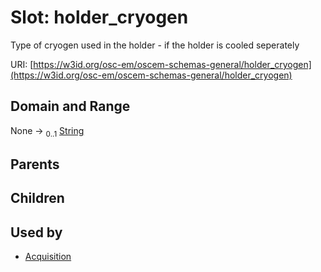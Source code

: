 
# Slot: holder_cryogen

Type of cryogen used in the holder - if the holder is cooled seperately

URI: [https://w3id.org/osc-em/oscem-schemas-general/holder_cryogen](https://w3id.org/osc-em/oscem-schemas-general/holder_cryogen)


## Domain and Range

None &#8594;  <sub>0..1</sub> [String](types/String.md)

## Parents


## Children


## Used by

 * [Acquisition](Acquisition.md)
